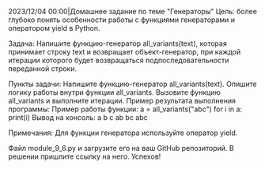 2023/12/04 00:00|Домашнее задание по теме "Генераторы"
Цель: более глубоко понять особенности работы с функциями генераторами и оператором yield в Python.

Задача:
Напишите функцию-генератор all_variants(text), которая принимает строку text и возвращает объект-генератор, при каждой итерации которого будет возвращаться подпоследовательности переданной строки.

Пункты задачи:
Напишите функцию-генератор all_variants(text).
Опишите логику работы внутри функции all_variants.
Вызовите функцию all_variants и выполните итерации.
Пример результата выполнения программы:
Пример работы функции:
a = all_variants("abc")
for i in a:
print(i)
Вывод на консоль:
a
b
c
ab
bc
abc

Примечания:
Для функции генератора используйте оператор yield.

Файл module_9_6.py и загрузите его на ваш GitHub репозиторий. В решении пришлите ссылку на него.
Успехов!
